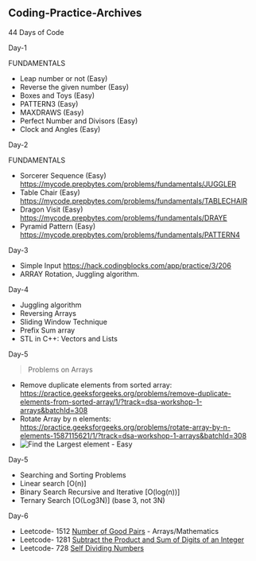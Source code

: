 ## Coding-Practice-Archives

44 Days of Code

Day-1 

FUNDAMENTALS

* Leap number or not (Easy)
* Reverse the given number (Easy)
* Boxes and Toys (Easy)
* PATTERN3 (Easy)
* MAXDRAWS (Easy)
* Perfect Number and Divisors (Easy)
* Clock and Angles (Easy)

Day-2

FUNDAMENTALS

* Sorcerer Sequence (Easy)  https://mycode.prepbytes.com/problems/fundamentals/JUGGLER
* Table Chair (Easy) https://mycode.prepbytes.com/problems/fundamentals/TABLECHAIR
* Dragon Visit (Easy) https://mycode.prepbytes.com/problems/fundamentals/DRAYE
* Pyramid Pattern (Easy) https://mycode.prepbytes.com/problems/fundamentals/PATTERN4

Day-3

* Simple Input https://hack.codingblocks.com/app/practice/3/206
* ARRAY Rotation, Juggling algorithm.


Day-4 
* Juggling algorithm 
* Reversing Arrays
* Sliding Window Technique
* Prefix Sum array
* STL in C++: Vectors and Lists

Day-5
>Problems on Arrays
* Remove duplicate elements from sorted array: https://practice.geeksforgeeks.org/problems/remove-duplicate-elements-from-sorted-array/1/?track=dsa-workshop-1-arrays&batchId=308
* Rotate Array by n elements: https://practice.geeksforgeeks.org/problems/rotate-array-by-n-elements-1587115621/1/?track=dsa-workshop-1-arrays&batchId=308
*  ![Find the Largest element](https://leetcode.com/problems/find-the-highest-altitude/submissions/) - Easy


Day-5 
* Searching and Sorting Problems 
* Linear search [O(n)]
* Binary Search Recursive and Iterative [O(log(n))]
* Ternary Search [O(Log3N)] (base 3, not 3N)

Day-6
* Leetcode- 1512 [Number of Good Pairs](https://leetcode.com/problems/number-of-good-pairs/) - Arrays/Mathematics
* Leetcode- 1281 [Subtract the Product and Sum of Digits of an Integer](https://leetcode.com/problems/subtract-the-product-and-sum-of-digits-of-an-integer/)
* Leetcode- 728  [Self Dividing Numbers](https://leetcode.com/problems/self-dividing-numbers/)


